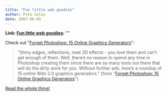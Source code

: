 ```yaml
---
title: "Fun little web goodies"
author: Pito Salas
date: 2007-06-05
---
```


**Link: [Fun little web goodies](None):** ""



Check out "[Forget Photoshop: 15 Online Graphics
Generators](<http://mashable.com/2007/05/28/generators/>)":

> "Shiny edges, reflections, neat 3D effects - you love them and can’t get
> enough of them. Well, there’s no reason to spend any time in Photoshop
> creating them since there are so many tools out there that will do the dirty
> work for you. Without further ado, here’s a roundup of 15 online Web 2.0
> graphics generators." (from "[Forget Photoshop: 15 Online Graphics
> Generators](<http://mashable.com/2007/05/28/generators/>)")

[Read the whole
thing!](<Shiny%20edges,%20reflections,%20neat%203D%20effects%20-%20you%20love%20them%20and%20can%C3%A2%C2%80%C2%99t%20get%20enough%20of%20them.%20Well,%20there%C3%A2%C2%80%C2%99s%20no%20reason%20to%20spend%20any%20time%20in%20Photoshop%20creating%20them%20since%20there%20are%20so%20many%20tools%20out%20there%20that%20will%20do%20the%20dirty%20work%20for%20you.%20Without%20further%20ado,%20here%C3%A2%C2%80%C2%99s%20a%20roundup%20of%2015%20online%20Web%202.0%20graphics%20generators.>)


